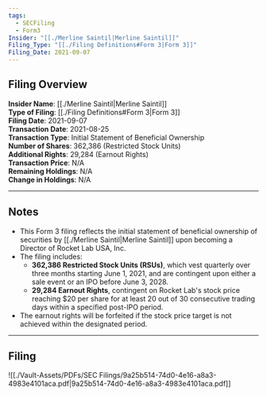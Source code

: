 ```yaml
---
tags:
  - SECFiling
  - Form3
Insider: "[[./Merline Saintil|Merline Saintil]]"
Filing_Type: "[[./Filing Definitions#Form 3|Form 3]]"
Filing_Date: 2021-09-07
---
```


## Filing Overview

**Insider Name**: [[./Merline Saintil|Merline Saintil]]  
**Type of Filing**: [[./Filing Definitions#Form 3|Form 3]]  
**Filing Date**: 2021-09-07  
**Transaction Date**: 2021-08-25  
**Transaction Type**: Initial Statement of Beneficial Ownership  
**Number of Shares**: 362,386 (Restricted Stock Units)  
**Additional Rights**: 29,284 (Earnout Rights)  
**Transaction Price**: N/A  
**Remaining Holdings**: N/A  
**Change in Holdings**: N/A  

---

## Notes

- This Form 3 filing reflects the initial statement of beneficial ownership of securities by [[./Merline Saintil|Merline Saintil]] upon becoming a Director of Rocket Lab USA, Inc.
- The filing includes:
  - **362,386 Restricted Stock Units (RSUs)**, which vest quarterly over three months starting June 1, 2021, and are contingent upon either a sale event or an IPO before June 3, 2028.
  - **29,284 Earnout Rights**, contingent on Rocket Lab's stock price reaching $20 per share for at least 20 out of 30 consecutive trading days within a specified post-IPO period.
- The earnout rights will be forfeited if the stock price target is not achieved within the designated period.

---

## Filing

![[./Vault-Assets/PDFs/SEC Filings/9a25b514-74d0-4e16-a8a3-4983e4101aca.pdf|9a25b514-74d0-4e16-a8a3-4983e4101aca.pdf]]
